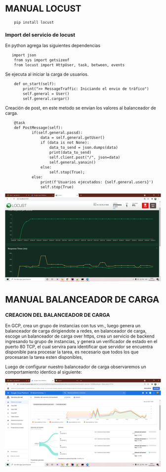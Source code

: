 # MANUAL LOCUST

```
    pip install locust
```

### Import del servicio de locust

En python agrega las siguientes dependencias

```
   import json
    from sys import getsizeof
    from locust import HttpUser, task, between, events
```

Se ejecuta al iniciar la carga de usuarios.

```
    def on_start(self):
        print(">> MessageTraffic: Iniciando el envio de tráfico")
        self.general = User()
        self.general.cargar()
```


Creación de post, en este metodo se envian los valores al balanceador de carga.

```
    @task
    def PostMessage(self):
            if(self.general.passd):
                data = self.general.getUser()
                if (data is not None):
                    data_to_send = json.dumps(data)
                    print(data_to_send)
                    self.client.post("/", json=data)
                    self.general.yanain()
                else:
                    self.stop(True);
            else:
                print(f'Usuarios ejecutados: {self.general.users}')
                self.stop(True)
```


![Imagen Locust](/Locust/Imagenes/u1.png "This is a sample image.")



# MANUAL BALANCEADOR DE CARGA

### CREACION DEL BALANCEADOR DE CARGA

En GCP, crea un grupo de instancias con tus vm., luego genera un balanceador de carga dirigiendote a redes, en balanceador de carga, 
escoge un balanceador de carga over https, crea un servicio de backend ingresando tu grupo de instancias, y genera un verificador de estado en el puerto 80 TCP, el cual servira para identificar que servidor se encuentra disponible para procesar la tarea, es necesario que todos los que procesaran la tarea esten disponibles,

Luego de configurar nuestro balanceador de carga observaremos un comportamiento identico al siguiente:

![Imagen Locust](/Locust/Imagenes/u2.png "This is a sample image.")